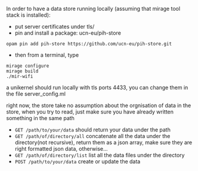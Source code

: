 In order to have a data store running locally (assuming that mirage tool stack is installed):

* put server certificates under tls/
* pin and install a package: ucn-eu/pih-store
```
opam pin add pih-store https://github.com/ucn-eu/pih-store.git
```
* then from a terminal, type
```
mirage configure
mirage build
./mir-wifi
```
a unikernel should run locally with tls ports 4433, you can change them in the file server_config.ml

right now, the store take no assumption about the orgnisation of data in the store, when you try to read, just make sure you have already written something in the same path


* `GET /path/to/your/data`      should return your data under the path
* `GET /path/of/directory/all`  concatenate all the data under the directory(not recursive), return them as a json array, make sure they are right formatted json data, otherwise...
* `GET /path/of/directory/list`  list all the data files under the directory 
* `POST /path/to/your/data`     create or update the data
